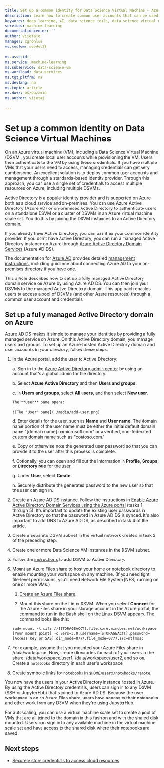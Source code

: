 ```yaml
---
title: Set up a common identity for Data Science Virtual Machine - Azure | Microsoft Docs
description: Learn how to create common user accounts that can be used across multiple Data Science Virtual Machines. You can use Azure Active Directory or an on-premises Active Directory installation to authenticate users to a Data Science Virtual Machine.
keywords: deep learning, AI, data science tools, data science virtual machine, geospatial analytics, team data science process
services: machine-learning
documentationcenter: ''
author: vijetajo
manager: cgronlun
ms.custom: seodec18

ms.assetid: 
ms.service: machine-learning
ms.subservice: data-science-vm
ms.workload: data-services
ms.tgt_pltfrm: na
ms.devlang: na
ms.topic: article
ms.date: 05/08/2018
ms.author: vijetaj

---
```


# Set up a common identity on Data Science Virtual Machines

On an Azure virtual machine (VM), including a Data Science Virtual Machine (DSVM), you create local user accounts while provisioning the VM. Users then authenticate to the VM by using these credentials. If you have multiple VMs that your users need to access, managing credentials can get very cumbersome. An excellent solution is to deploy common user accounts and  management through a standards-based identity provider. Through this approach, you can use a single set of credentials to access multiple resources on Azure, including multiple DSVMs.

Active Directory is a popular identity provider and is supported on Azure both as a cloud service and on-premises. You can use Azure Active Directory (Azure AD) or on-premises Active Directory to authenticate users on a standalone DSVM or a cluster of DSVMs in an Azure virtual machine scale set. You do this by joining the DSVM instances to an Active Directory domain.

If you already have Active Directory, you can use it as your common identity provider. If you don't have Active Directory, you can run a managed Active Directory instance on Azure through [Azure Active Directory Domain Services](https://docs.microsoft.com/azure/active-directory-domain-services/) (Azure AD DS).

The documentation for [Azure AD](https://docs.microsoft.com/azure/active-directory/) provides detailed [management instructions](https://docs.microsoft.com/azure/active-directory/choose-hybrid-identity-solution), including guidance about connecting Azure AD to your on-premises directory if you have one.

This article describes how to set up a fully managed Active Directory domain service on Azure by using Azure AD DS. You can then join your DSVMs to the managed Active Directory domain. This approach enables users to access a pool of DSVMs (and other Azure resources) through a common user account and credentials.

## Set up a fully managed Active Directory domain on Azure

Azure AD DS makes it simple to manage your identities by providing a fully managed service on Azure. On this Active Directory domain, you manage users and groups. To set up an Azure-hosted Active Directory domain and user accounts in your directory, follow these steps:

1. In the Azure portal, add the user to Active Directory: 

   a. Sign in to the [Azure Active Directory admin center](https://aad.portal.azure.com) by using an account that's a global admin for the directory.
    
   b. Select **Azure Active Directory** and then **Users and groups**.
    
   c. In **Users and groups**, select **All users**, and then select **New user**.
   
       The **User** pane opens:
      
       ![The "User" pane](./media/add-user.png)
    
   d. Enter details for the user, such as **Name** and **User name**. The domain name portion of the user name must be either the initial default domain name "[domain name].onmicrosoft.com" or a verified, non-federated [custom domain name](../../active-directory/add-custom-domain.md) such as "contoso.com."
    
   e. Copy or otherwise note the generated user password so that you can provide it to the user after this process is complete.
    
   f. Optionally, you can open and fill out the information in **Profile**, **Groups**, or **Directory role** for the user. 
    
   g. Under **User**, select **Create**.
    
   h. Securely distribute the generated password to the new user so that the user can sign in.

1. Create an Azure AD DS instance. Follow the instructions in  [Enable Azure Active Directory Domain Services using the Azure portal](https://docs.microsoft.com/azure/active-directory-domain-services/active-directory-ds-getting-started) (tasks 1 through 5). It's important to update the existing user passwords in Active Directory so that the password in Azure AD DS is synced. It's also important to add DNS to Azure AD DS, as described in task 4 of the article.

1. Create a separate DSVM subnet in the virtual network created in task 2 of the preceding step.
1. Create one or more Data Science VM instances in the DSVM subnet. 
1. Follow the [instructions](https://docs.microsoft.com/azure/active-directory-domain-services/active-directory-ds-join-ubuntu-linux-vm ) to add DSVM to Active Directory. 
1. Mount an Azure Files share to host your home or notebook directory to enable mounting your workspace on any machine. (If you need tight file-level permissions, you'll need Network File System [NFS] running on one or more VMs.)

   1. [Create an Azure Files share](../../storage/files/storage-how-to-create-file-share.md).
    
   2.  Mount this share on the Linux DSVM. When you select **Connect** for the Azure Files share in your storage account in the Azure portal, the  command to run in the Bash shell on the Linux DSVM appears. The command looks like this:
   
   ```
   sudo mount -t cifs //[STORAGEACCT].file.core.windows.net/workspace [Your mount point] -o vers=3.0,username=[STORAGEACCT],password=[Access Key or SAS],dir_mode=0777,file_mode=0777,sec=ntlmssp
   ```
1. For example, assume that you mounted your Azure Files share in /data/workspace. Now, create directories for each of your users in the share: /data/workspace/user1, /data/workspace/user2, and so on. Create a `notebooks` directory in each user's workspace. 
1. Create symbolic links for `notebooks` in `$HOME/userx/notebooks/remote`.   

You now have the users in your Active Directory instance hosted in Azure. By using the Active Directory credentials, users can sign in to any DSVM (SSH or JupyterHub) that's joined to Azure AD DS. Because the user workspace is on an Azure Files share, users have access to their notebooks and other work from any DSVM when they're using JupyterHub.

For autoscaling, you can use a virtual machine scale set to create a pool of VMs that are all joined to the domain in this fashion and with the shared disk mounted. Users can sign in to any available machine in the virtual machine scale set and have access to the shared disk where their notebooks are saved. 

## Next steps

* [Securely store credentials to access cloud resources](dsvm-secure-access-keys.md)



